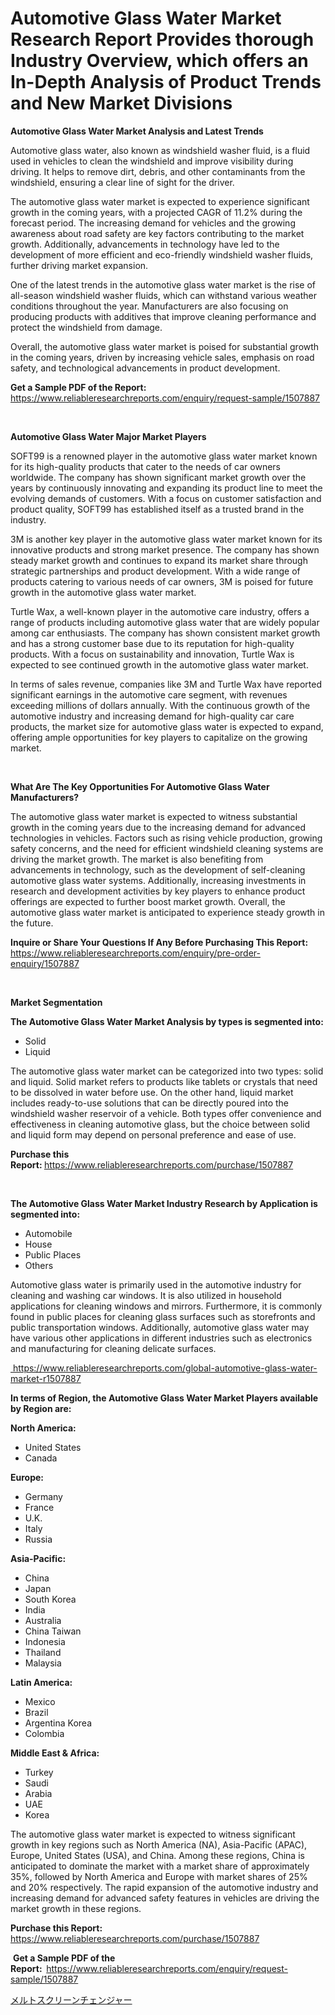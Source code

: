 <p><h1>Automotive Glass Water Market Research Report Provides thorough Industry Overview, which offers an In-Depth Analysis of Product Trends and New Market Divisions</h1></p><p><strong>Automotive Glass Water Market Analysis and Latest Trends</strong></p>
<p><p>Automotive glass water, also known as windshield washer fluid, is a fluid used in vehicles to clean the windshield and improve visibility during driving. It helps to remove dirt, debris, and other contaminants from the windshield, ensuring a clear line of sight for the driver.</p><p>The automotive glass water market is expected to experience significant growth in the coming years, with a projected CAGR of 11.2% during the forecast period. The increasing demand for vehicles and the growing awareness about road safety are key factors contributing to the market growth. Additionally, advancements in technology have led to the development of more efficient and eco-friendly windshield washer fluids, further driving market expansion.</p><p>One of the latest trends in the automotive glass water market is the rise of all-season windshield washer fluids, which can withstand various weather conditions throughout the year. Manufacturers are also focusing on producing products with additives that improve cleaning performance and protect the windshield from damage.</p><p>Overall, the automotive glass water market is poised for substantial growth in the coming years, driven by increasing vehicle sales, emphasis on road safety, and technological advancements in product development.</p></p>
<p><strong>Get a Sample PDF of the Report:&nbsp;</strong> <a href="https://www.reliableresearchreports.com/enquiry/request-sample/1507887">https://www.reliableresearchreports.com/enquiry/request-sample/1507887</a></p>
<p>&nbsp;</p>
<p><strong>Automotive Glass Water Major Market Players</strong></p>
<p><p>SOFT99 is a renowned player in the automotive glass water market known for its high-quality products that cater to the needs of car owners worldwide. The company has shown significant market growth over the years by continuously innovating and expanding its product line to meet the evolving demands of customers. With a focus on customer satisfaction and product quality, SOFT99 has established itself as a trusted brand in the industry.</p><p>3M is another key player in the automotive glass water market known for its innovative products and strong market presence. The company has shown steady market growth and continues to expand its market share through strategic partnerships and product development. With a wide range of products catering to various needs of car owners, 3M is poised for future growth in the automotive glass water market.</p><p>Turtle Wax, a well-known player in the automotive care industry, offers a range of products including automotive glass water that are widely popular among car enthusiasts. The company has shown consistent market growth and has a strong customer base due to its reputation for high-quality products. With a focus on sustainability and innovation, Turtle Wax is expected to see continued growth in the automotive glass water market.</p><p>In terms of sales revenue, companies like 3M and Turtle Wax have reported significant earnings in the automotive care segment, with revenues exceeding millions of dollars annually. With the continuous growth of the automotive industry and increasing demand for high-quality car care products, the market size for automotive glass water is expected to expand, offering ample opportunities for key players to capitalize on the growing market.</p></p>
<p>&nbsp;</p>
<p><strong>What Are The Key Opportunities For Automotive Glass Water Manufacturers?</strong></p>
<p><p>The automotive glass water market is expected to witness substantial growth in the coming years due to the increasing demand for advanced technologies in vehicles. Factors such as rising vehicle production, growing safety concerns, and the need for efficient windshield cleaning systems are driving the market growth. The market is also benefiting from advancements in technology, such as the development of self-cleaning automotive glass water systems. Additionally, increasing investments in research and development activities by key players to enhance product offerings are expected to further boost market growth. Overall, the automotive glass water market is anticipated to experience steady growth in the future.</p></p>
<p><strong>Inquire or Share Your Questions If Any Before Purchasing This Report:</strong> <a href="https://www.reliableresearchreports.com/enquiry/pre-order-enquiry/1507887">https://www.reliableresearchreports.com/enquiry/pre-order-enquiry/1507887</a></p>
<p>&nbsp;</p>
<p><strong>Market Segmentation</strong></p>
<p><strong>The Automotive Glass Water Market Analysis by types is segmented into:</strong></p>
<p><ul><li>Solid</li><li>Liquid</li></ul></p>
<p><p>The automotive glass water market can be categorized into two types: solid and liquid. Solid market refers to products like tablets or crystals that need to be dissolved in water before use. On the other hand, liquid market includes ready-to-use solutions that can be directly poured into the windshield washer reservoir of a vehicle. Both types offer convenience and effectiveness in cleaning automotive glass, but the choice between solid and liquid form may depend on personal preference and ease of use.</p></p>
<p><strong>Purchase this Report:&nbsp;</strong><a href="https://www.reliableresearchreports.com/purchase/1507887">https://www.reliableresearchreports.com/purchase/1507887</a></p>
<p>&nbsp;</p>
<p><strong>The Automotive Glass Water Market Industry Research by Application is segmented into:</strong></p>
<p><ul><li>Automobile</li><li>House</li><li>Public Places</li><li>Others</li></ul></p>
<p><p>Automotive glass water is primarily used in the automotive industry for cleaning and washing car windows. It is also utilized in household applications for cleaning windows and mirrors. Furthermore, it is commonly found in public places for cleaning glass surfaces such as storefronts and public transportation windows. Additionally, automotive glass water may have various other applications in different industries such as electronics and manufacturing for cleaning delicate surfaces.</p></p>
<p><a href="https://www.reliableresearchreports.com/global-automotive-glass-water-market-r1507887">&nbsp;https://www.reliableresearchreports.com/global-automotive-glass-water-market-r1507887</a></p>
<p><strong>In terms of Region, the Automotive Glass Water Market Players available by Region are:</strong></p>
<p>
    <p> <strong> North America: </strong>
        <ul>
            <li>United States</li>
            <li>Canada</li>
        </ul>
        </p> 
    <p> <strong> Europe: </strong>
        <ul>
            <li>Germany</li>
            <li>France</li>
            <li>U.K.</li>
            <li>Italy</li>
            <li>Russia</li>
        </ul>
        </p> 
    <p> <strong> Asia-Pacific: </strong>
        <ul>
            <li>China</li>
            <li>Japan</li>
            <li>South Korea</li>
            <li>India</li>
            <li>Australia</li>
            <li>China Taiwan</li>
            <li>Indonesia</li>
            <li>Thailand</li>
            <li>Malaysia</li>
        </ul>
        </p> 
    <p> <strong> Latin America: </strong>
        <ul>
            <li>Mexico</li>
            <li>Brazil</li>
            <li>Argentina Korea</li>
            <li>Colombia</li>
        </ul>
        </p> 
    <p> <strong> Middle East & Africa: </strong>
        <ul>
            <li>Turkey</li>
            <li>Saudi</li>
            <li>Arabia</li>
            <li>UAE</li>
            <li>Korea</li>
        </ul>
    </p>
    </p>
<p><p>The automotive glass water market is expected to witness significant growth in key regions such as North America (NA), Asia-Pacific (APAC), Europe, United States (USA), and China. Among these regions, China is anticipated to dominate the market with a market share of approximately 35%, followed by North America and Europe with market shares of 25% and 20% respectively. The rapid expansion of the automotive industry and increasing demand for advanced safety features in vehicles are driving the market growth in these regions.</p></p>
<p><strong>Purchase this Report: </strong><a href="https://www.reliableresearchreports.com/purchase/1507887">https://www.reliableresearchreports.com/purchase/1507887</a></p>
<p>&nbsp;<strong>Get a Sample PDF of the Report:&nbsp;&nbsp;</strong><a href="https://www.reliableresearchreports.com/enquiry/request-sample/1507887">https://www.reliableresearchreports.com/enquiry/request-sample/1507887</a></p>
<p><strong></strong></p>
<p><p><a href="https://github.com/avbqbctihcbe2/Market-Research-Report-List-3/blob/main/4694232125191.md">メルトスクリーンチェンジャー</a></p></p>
